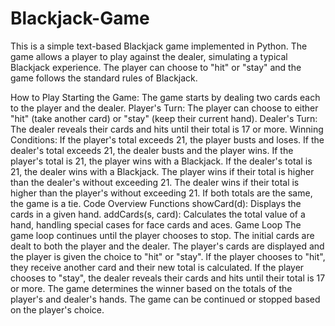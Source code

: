 # Blackjack-Game
This is a simple text-based Blackjack game implemented in Python. The game allows a player to play against the dealer, simulating a typical Blackjack experience. The player can choose to "hit" or "stay" and the game follows the standard rules of Blackjack.

How to Play
Starting the Game: The game starts by dealing two cards each to the player and the dealer.
Player's Turn: The player can choose to either "hit" (take another card) or "stay" (keep their current hand).
Dealer's Turn: The dealer reveals their cards and hits until their total is 17 or more.
Winning Conditions:
If the player's total exceeds 21, the player busts and loses.
If the dealer's total exceeds 21, the dealer busts and the player wins.
If the player's total is 21, the player wins with a Blackjack.
If the dealer's total is 21, the dealer wins with a Blackjack.
The player wins if their total is higher than the dealer's without exceeding 21.
The dealer wins if their total is higher than the player's without exceeding 21.
If both totals are the same, the game is a tie.
Code Overview
Functions
showCard(d): Displays the cards in a given hand.
addCards(s, card): Calculates the total value of a hand, handling special cases for face cards and aces.
Game Loop
The game loop continues until the player chooses to stop.
The initial cards are dealt to both the player and the dealer.
The player's cards are displayed and the player is given the choice to "hit" or "stay".
If the player chooses to "hit", they receive another card and their new total is calculated.
If the player chooses to "stay", the dealer reveals their cards and hits until their total is 17 or more.
The game determines the winner based on the totals of the player's and dealer's hands.
The game can be continued or stopped based on the player's choice.
